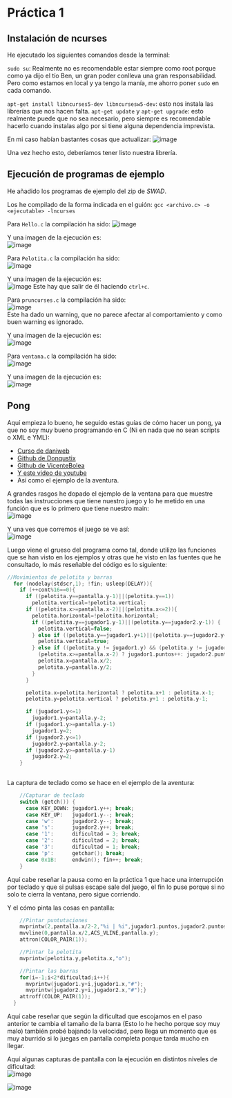 # Práctica 1

## Instalación de ncurses

He ejecutado los siguientes comandos desde la terminal:

`sudo su`: Realmente no es recomendable estar siempre como root porque como ya dijo el tío Ben, un gran poder conlleva una gran responsabilidad. Pero como estamos en local y ya tengo la manía, me ahorro poner `sudo` en cada comando.

`apt-get install libncurses5-dev libncursesw5-dev`: esto nos instala las librerías que nos hacen falta.
`apt-get update` y `apt-get upgrade`: esto realmente puede que no sea necesario, pero siempre es recomendable hacerlo cuando instalas algo por si tiene alguna dependencia imprevista.

En mi caso habían bastantes cosas que actualizar:
![image](https://user-images.githubusercontent.com/23319307/162232771-573d3f02-2ac2-4d69-b21c-7be48b11eaea.png)

Una vez hecho esto, deberíamos tener listo nuestra librería.

## Ejecución de programas de ejemplo

He añadido los programas de ejemplo del zip de *SWAD*.

Los he compilado de la forma indicada en el guión:
`gcc <archivo.c> -o <ejecutable> -lncurses`

Para `Hello.c` la compilación ha sido:
![image](https://user-images.githubusercontent.com/23319307/162235572-3b8d1453-614c-44a1-ac50-2b92c639943f.png)


Y una imagen de la ejecución es:  
![image](https://user-images.githubusercontent.com/23319307/162235641-55dbe29a-d38b-4c54-a758-5bc503948d02.png)


Para `Pelotita.c` la compilación ha sido:  
![image](https://user-images.githubusercontent.com/23319307/162235934-fe866061-8ea9-4080-9a94-e3222bf53ea3.png)


Y una imagen de la ejecución es:  
![image](https://user-images.githubusercontent.com/23319307/162235775-289e1ffe-e7cb-4185-baad-b1ff2618248b.png)
Este hay que salir de él haciendo `ctrl+c`.

Para `pruncurses.c` la compilación ha sido:  
![image](https://user-images.githubusercontent.com/23319307/162236187-e2c88943-72c1-47e9-9f9d-fa696b8bfca1.png)  
Este ha dado un warning, que no parece afectar al comportamiento y como buen warning es ignorado.

Y una imagen de la ejecución es:  
![image](https://user-images.githubusercontent.com/23319307/162236350-64e81637-33dc-4103-9b6e-187a78268bf4.png)


Para `ventana.c` la compilación ha sido:  
![image](https://user-images.githubusercontent.com/23319307/162236458-0faa5c64-9b59-4531-bf19-85f56d0e3e46.png)


Y una imagen de la ejecución es:  
![image](https://user-images.githubusercontent.com/23319307/162236520-a8e007c0-feee-4f55-a352-a4236fa9b6a4.png)

## Pong

Aquí empieza lo bueno, he seguido estas guías de cómo hacer un pong, ya que no soy muy bueno programando en C (Ni en nada que no sean scripts o XML e YML):  
- [Curso de daniweb](https://www.daniweb.com/programming/software-development/threads/75544/ncurses-and-pong)
- [Github de Donqustix](https://github.com/donqustix/pong)
- [Github de VicenteBolea](https://github.com/vicentebolea/Pong-curses)
- [Y este video de youtube](https://www.youtube.com/watch?v=_pH5xVN73VQ)
- Así como el ejemplo de la aventura.

A grandes rasgos he dopado el ejemplo de la ventana para que muestre todas las instrucciones que tiene nuestro juego y lo he metido en una función que es lo primero que tiene nuestro main:  
![image](https://user-images.githubusercontent.com/23319307/162411900-b9fdd092-259c-463d-bc86-2d89b965b1ac.png)

Y una ves que corremos el juego se ve así:  
![image](https://user-images.githubusercontent.com/23319307/162412068-db66e755-ac0f-46a4-bdea-dae70a1872aa.png)


Luego viene el grueso del programa como tal, donde utilizo las funciones que se han visto en los ejemplos y otras que he visto en las fuentes que he consultado, lo más reseñable del código es lo siguiente:  
```c++
//Movimientos de pelotita y barras
  for (nodelay(stdscr,1); !fin; usleep(DELAY)){
    if (++cont%16==0){
      if ((pelotita.y==pantalla.y-1)||(pelotita.y==1))
        pelotita.vertical=!pelotita.vertical;
      if ((pelotita.x>=pantalla.x-2)||(pelotita.x<=2)){
        pelotita.horizontal=!pelotita.horizontal;
        if ((pelotita.y==jugador1.y-1)||(pelotita.y==jugador2.y-1)) {
          pelotita.vertical=false;
        } else if ((pelotita.y==jugador1.y+1)||(pelotita.y==jugador2.y+1)) {
          pelotita.vertical=true;
        } else if ((pelotita.y != jugador1.y) && (pelotita.y != jugador2.y)) {
          (pelotita.x>=pantalla.x-2) ? jugador1.puntos++: jugador2.puntos++;
          pelotita.x=pantalla.x/2;
          pelotita.y=pantalla.y/2;
        }
      }

      pelotita.x=pelotita.horizontal ? pelotita.x+1 : pelotita.x-1;
      pelotita.y=pelotita.vertical ? pelotita.y+1 : pelotita.y-1;

      if (jugador1.y<=1)
        jugador1.y=pantalla.y-2;
      if (jugador1.y>=pantalla.y-1)
        jugador1.y=2;
      if (jugador2.y<=1)
        jugador2.y=pantalla.y-2;
      if (jugador2.y>=pantalla.y-1)
        jugador2.y=2;
    }
    
```

La captura de teclado como se hace en el ejemplo de la aventura:
```c++
    //Capturar de teclado
    switch (getch()) {
      case KEY_DOWN: jugador1.y++; break;
      case KEY_UP:   jugador1.y--; break;
      case 'w':      jugador2.y--; break;
      case 's':      jugador2.y++; break;
      case '1':      dificultad = 3; break;
      case '2':      dificultad = 2; break;
      case '3':      dificultad = 1; break;
      case 'p':      getchar(); break;
      case 0x1B:     endwin(); fin++; break;
    }
```  
Aquí cabe reseñar la pausa como en la práctica 1 que hace una interrupción por teclado y que si pulsas escape sale del juego, el fin lo puse porque si no solo te cierra la ventana, pero sigue corriendo.


Y el cómo pinta las cosas en pantalla:
```c++
    //Pintar puntutaciones
    mvprintw(2,pantalla.x/2-2,"%i | %i",jugador1.puntos,jugador2.puntos);
    mvvline(0,pantalla.x/2,ACS_VLINE,pantalla.y);
    attron(COLOR_PAIR(1));

    //Pintar la pelotita
    mvprintw(pelotita.y,pelotita.x,"o");

    //Pintar las barras
    for(i=-1;i<2*dificultad;i++){
      mvprintw(jugador1.y+i,jugador1.x,"#");
      mvprintw(jugador2.y+i,jugador2.x,"#");}
    attroff(COLOR_PAIR(1));
  }
```

Aquí cabe reseñar que según la dificultad que escojamos en el paso anterior te cambia el tamaño de la barra (Esto lo he hecho porque soy muy malo) también probé bajando la velocidad, pero llega un momento que es muy aburrido si lo juegas en pantalla completa porque tarda mucho en llegar.

Aquí algunas capturas de pantalla con la ejecución en distintos niveles de dificultad:  
![image](https://user-images.githubusercontent.com/23319307/162413672-3c6d2428-1025-413e-8b86-4c1bc8ad6fe3.png)

![image](https://user-images.githubusercontent.com/23319307/162413756-120c6e68-f934-4fcc-82f1-27d4acce5eea.png)
